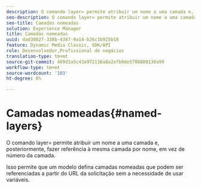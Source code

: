 ```yaml
---
description: O comando layer= permite atribuir um nome a uma camada e, posteriormente, fazer referência à mesma camada por nome, em vez de número da camada.
seo-description: O comando layer= permite atribuir um nome a uma camada e, posteriormente, fazer referência à mesma camada por nome, em vez de número da camada.
seo-title: Camadas nomeadas
solution: Experience Manager
title: Camadas nomeadas
uuid: dad30027-338b-4387-9a14-b26c1b925b18
feature: Dynamic Media Classic, SDK/API
role: Desenvolvedor,Profissional de negócios
translation-type: tm+mt
source-git-commit: 469d1a5c43a972116a8a2efb0de5708800130a99
workflow-type: tm+mt
source-wordcount: '103'
ht-degree: 0%

---
```



# Camadas nomeadas{#named-layers}

O comando layer= permite atribuir um nome a uma camada e, posteriormente, fazer referência à mesma camada por nome, em vez de número da camada.

Isso permite que um modelo defina camadas nomeadas que podem ser referenciadas a partir do URL da solicitação sem a necessidade de usar variáveis.
